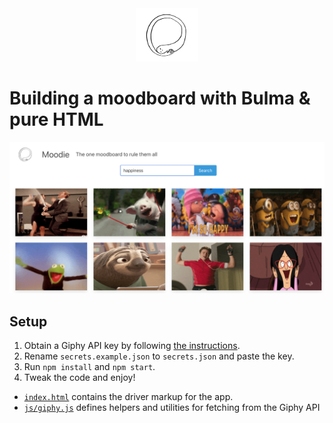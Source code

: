 <div align="center">
  <img src="./assets/logo.svg" width=100>
</div>

# Building a moodboard with Bulma & pure HTML

![Moodie: front page](./assets/example.png)

## Setup

1. Obtain a Giphy API key by following [the instructions](https://support.giphy.com/hc/en-us/articles/360020283431-Request-A-GIPHY-API-Key).
2. Rename `secrets.example.json` to `secrets.json` and paste the key.
3. Run `npm install` and `npm start`.
4. Tweak the code and enjoy!

- [`index.html`](./index.html) contains the driver markup for the app.
- [`js/giphy.js`](./js/giphy.js) defines helpers and utilities for fetching from the Giphy API